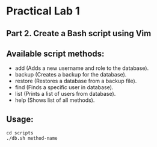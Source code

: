 # Practical Lab 1

## Part 2. Create a Bash script using Vim


## Available script methods:

- add (Adds a new username and role to the database).
- backup (Creates a backup for the database).
- restore (Restores a database from a backup file).
- find (Finds a specific user in database).
- list (Prints a list of users from database).
- help (Shows list of all methods).

## Usage: 

```
cd scripts
./db.sh method-name
```

